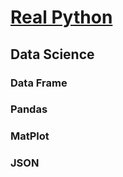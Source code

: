 # [Real Python](https://realpython.com/)  
## Data Science
### Data Frame
### Pandas
### MatPlot
### JSON
